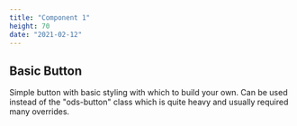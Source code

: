 ```yaml
---
title: "Component 1"
height: 70
date: "2021-02-12"
---
```



## Basic Button

Simple button with basic styling with which to build your own. Can be used instead of the "ods-button" class which is quite heavy and usually required many overrides.
